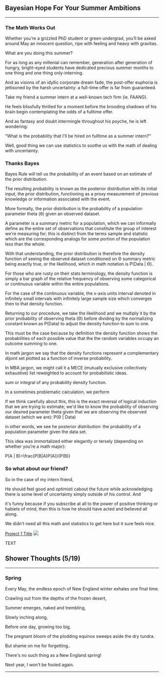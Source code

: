 ## Bayesian Hope For Your Summer Ambitions

---

### The Math Works Out

Whether you’re a grizzled PhD student or green undergrad, you’ll be asked around May an innocent question, ripe with feeling and heavy with gravitas.

What are you doing this summer?

For as long as any millenial can remember, generation after generation of hungry, bright-eyed students have dedicated precious summer months to one thing and one thing only-interning. 

And as visions of an idyllic corporate dream fade, the post-offer euphoria is jettisoned by the harsh uncertainty: a full-time offer is far from guaranteed. 

Take my friend a summer intern at a well-known tech firm (ie. FAANG).

He feels blissfully thrilled for a moment before the brooding shadows of his brain begin contemplating the odds of a fulltime offer.

And as fantasy and doubt intermingle throughout his psyche, he is left wondering: 

"What is the probability that I'll be hired on fulltime as a summer intern?"

Well, good thing we can use statistics to soothe us with the math of dealing with uncertainty. 

### Thanks Bayes

Bayes Rule will tell us the probability of an event based on an estimate of the prior distribution.

The resulting probability is known as the posterior distribution with its initial input, the prior distribution, functioning as a proxy measurement of previous knowledge or information associated with the event. 

More formally, the prior distribution is the probability of a population parameter theta (θ) given an observed dataset.

A parameter is a summary metric for a population, which we can informally define as the entire set of observations that constitute the group of interest we're measuring for; this is distinct from the terms sample and statistic which are the corresponding analogs for some portion of the population less than the whole.

With that understanding, the prior distribution is therefore the density function of seeing the observed dataset conditioned on Θ summary metric being exactly true, or the likelihood, which in math notation is  P(Data | Θ).

For those who are rusty on their stats terminology, the density function is simply a bar graph of the relative frequency of observing some categorical or continuous variable within the entire populations. 

For the case of the continuous variable, the x-axis units interval denoted in infinitely small intervals with infinitely large sample size which converges then to that density function. 

Returning to our procedure, we take the likelihood and we multiply it by the prior probability of observing theta (Θ) before dividing by the normalizing constant known as P(Data) to adjust the density function to sum to one. 

This must be the case because by definition the density function shows the probabilities of each possible value that the the random variables occupy an outcome summing to one. 

In math jargon we say that the density functions represent a complementary dijoint set plotted as a function of inverse probability.

In MBA jargon, we might call it a MECE (mutually exclusive collectively exhaustive) list reweighted to account for probabilistic ideas.  

sum or integral of any probability density function.

In a sometimes problematic calculation, we perform



If we think carefully about this, this is the exact reversal of logical induction that we are trying to estimate; we'd like to know the probability of observing our desired parameter theta given that we are observing the observed dataset (which we are): P(Θ | Data)


in other words, we see he posterior distribution: the probability of a population parameter given the data set.

This idea was immortalized either elegantly or tersely (depending on whether you’re a math major):

P(A | B)=\frac{P(B|A)P(A)}{P(B)}

### So what about our friend?

So in the case of my intern friend, 




He should feel good and optimisti cabout the future while acknowledging there is some level of uncertainty simply outside of his control. And

 it's funny because if you subscribe at all to the power of positive thinking or habiets of mind, then this is how he should have acted and believed all along. 

We didn't need all this math and statistics to get here but it sure feels nice.

[Project 1 Title](/sample_page)
<img src="images/dummy_thumbnail.jpg?raw=true"/>

TEXT


## Shower Thoughts (5/19)

---

### Spring

Every May, the endless epoch of New England winter exhales one final time.

Crawling out from the depths of the frozen desert, 

Summer emerges, naked and trembling,

Slowly inching along,

Before one day, growing too big, 

The pregnant bloom of the plodding equinox sweeps aside the dry tundra.

But shame on me for forgetting..

There's no such thing as a New England spring!

Next year, I won't be fooled again.


---
<!-- Remove above link if you don't want to attibute -->
